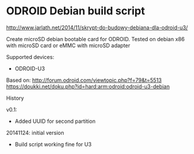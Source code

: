 ODROID Debian build script
==========================

http://www.jarlath.net/2014/11/skrypt-do-budowy-debiana-dla-odroid-u3/

Create microSD debian bootable card for ODROID.
Tested on debian x86  with microSD card or eMMC with microSD adapter


Supported devices:
* ODROID-U3



Based on:
http://forum.odroid.com/viewtopic.php?f=79&t=5513<br>
https://doukki.net/doku.php?id=hard:arm:odroid:odroid-u3-debian

History

v0.1:
* Added UUID for second partition

20141124: initial version
* Build script working fine for U3
